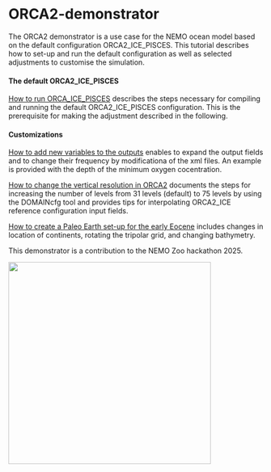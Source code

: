# ORCA2-demonstrator

The ORCA2 demonstrator is a use case for the NEMO ocean model based on the default configuration ORCA2_ICE_PISCES. This tutorial describes how to set-up and run the default configuration as well as selected adjustments to customise the simulation. 

#### The default ORCA2_ICE_PISCES

[How to run ORCA_ICE_PISCES](https://github.com/jbladant/ORCA2-demonstrator/blob/main/Running%20ORCA2_ICE_PISCES.md) describes the steps necessary for compiling and running the default ORCA2_ICE_PISCES configuration. This is the prerequisite for making the adjustment described in the following. 

<!-- #### Making adjustments for different levels of experience with NEMO -->
#### Customizations
[How to add new variables to the outputs](https://github.com/jbladant/ORCA2-demonstrator/blob/main/Add%20new%20outputs.md) enables to expand the output fields and to change their frequency by modificationa of the xml files. An example is provided with the depth of the minimum oxygen cocentration.

[How to change the vertical resolution in ORCA2](https://github.com/jbladant/ORCA2-demonstrator/blob/main/ORCA2L75_configuration.md) documents the steps for increasing the number of levels from 31 levels (default) to 75 levels by using the DOMAINcfg tool and provides tips for interpolating ORCA2_ICE reference configuration input fields.

[How to create a Paleo Earth set-up for the early Eocene](https://github.com/jbladant/ORCA2-demonstrator/blob/main/Paleo_Earth.md) includes changes in location of continents, rotating the tripolar grid, and changing bathymetry.

This demonstrator is a contribution to the NEMO Zoo hackathon 2025. 

<img src="https://www.nemo-ocean.eu/wp-content/uploads/graphics.004-1024x576.jpeg" align="center" width="400"> 


